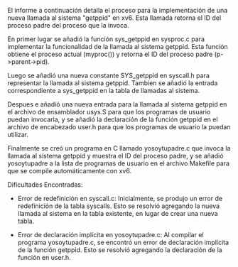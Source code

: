 El informe a continuación detalla el proceso para la implementación de una nueva llamada al sistema "getppid" en xv6. 
Esta llamada retorna el ID del proceso padre del proceso que la invoca.

En primer lugar se añadió la función sys_getppid en sysproc.c para implementar la funcionalidad de la llamada al sistema getppid. Esta función obtiene el proceso actual (myproc()) y retorna el ID del proceso padre (p->parent->pid).

Luego se añadió una nueva constante SYS_getppid en syscall.h para representar la llamada al sistema getppid. Tambien se añadió la entrada correspondiente a sys_getppid en la tabla de llamadas al sistema.

Despues e añadió una nueva entrada para la llamada al sistema getppid en el archivo de ensamblador usys.S para que los programas de usuario puedan invocarla, y se añadió la declaración de la función getppid en el archivo de encabezado user.h para que los programas de usuario la puedan utilizar.

Finalmente se creó un programa en C llamado yosoytupadre.c que invoca la llamada al sistema getppid y muestra el ID del proceso padre, y se añadió yosoytupadre a la lista de programas de usuario en el archivo Makefile para que se compile automáticamente con xv6.

Dificultades Encontradas:

   - Error de redefinición en syscall.c: Inicialmente, se produjo un error de redefinición de la tabla syscalls. Esto se resolvió agregando la nueva llamada al sistema en la tabla existente, en lugar de crear una nueva tabla.

   - Error de declaración implícita en yosoytupadre.c: Al compilar el programa yosoytupadre.c, se encontró un error de declaración implícita de la función getppid. Esto se resolvió agregando la declaración de la función en user.h.

